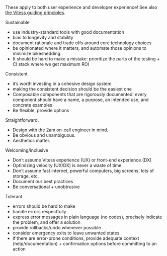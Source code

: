 These apply to both user experience and developer experience! See also [the Vitess guiding principles](../../GUIDING_PRINCIPLES.md).


Sustainable
- use industry-standard tools with good documentation
- bias to longevity and stability
- document rationale and trade offs around core technology choices
- be opinionated where it matters, and automate those opinions to minimize bikeshedding
- It should be hard to make a mistake: prioritize the parts of the testing + CI stack where we get maximum ROI


Consistent
- it’s worth investing in a cohesive design system
- making the consistent decision should be the easiest one
- Composable components that are rigorously documented: every component should have a name, a purpose, an intended use, and concrete examples
- Be flexible, provide options


Straightforward.
- Design with the 2am on-call engineer in mind.
- Be obvious and unambiguous.
- Aesthetics matter.


Welcoming/inclusive
- Don’t assume Vitess experience (UX) or front-end experience (DX)
- Optimizing velocity (UX/DX) is never a waste of time
- Don’t assume fast internet, powerful computers, big screens, lots of storage, etc. 
- Document our best practices
- Be conversational + unobtrusive


Tolerant
- errors should be hard to make
- handle errors respectfully
- express error messages in plain language (no codes), precisely indicate the problem, and offer a solution
- provide rollbacks/undo whenever possible
- consider emergency exits to leave unwanted states
- if there are error-prone conditions, provide adequate context (help/documentation) + confirmation options before committing to an action
